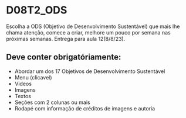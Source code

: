 # D08T2_ODS
Escolha a ODS (Objetivo de Desenvolvimento Sustentável) que mais lhe chama atenção, comece a criar, melhore um pouco por semana nas próximas semanas. Entrega para aula 12(8/8/23).
## Deve conter obrigatóriamente:
- Abordar um dos 17 Objetivos de Desenvolvimento Sustentável
- Menu (clicavel)
- Videos
- Imagens
- Textos
- Seções com 2 colunas ou mais
- Rodapé com informação de créditos de imagens e autoria
